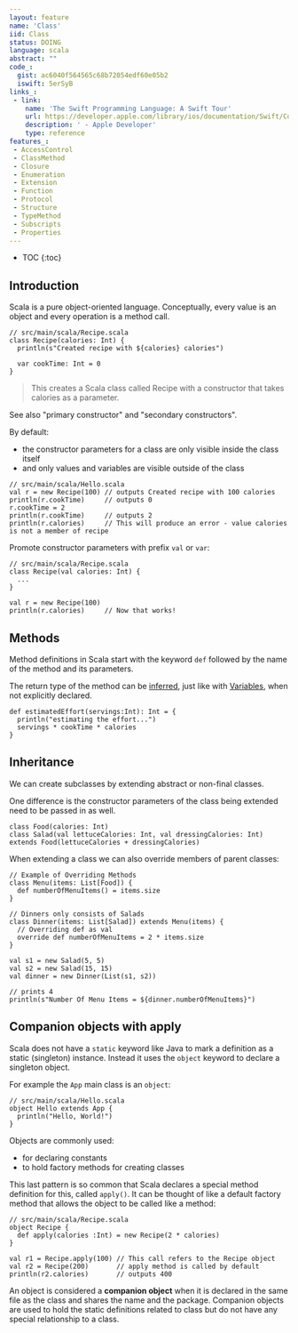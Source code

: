 ```yaml
---
layout: feature
name: 'Class'
iid: Class
status: DOING
language: scala
abstract: ""
code_:
  gist: ac6040f564565c68b72054edf60e05b2
  iswift: 5erSyB
links_:
 - link:
    name: 'The Swift Programming Language: A Swift Tour'
    url: https://developer.apple.com/library/ios/documentation/Swift/Conceptual/Swift_Programming_Language/GuidedTour.html#//apple_ref/doc/uid/TP40014097-CH2-ID1
    description: ' - Apple Developer'
    type: reference
features_:
 - AccessControl
 - ClassMethod
 - Closure
 - Enumeration
 - Extension
 - Function
 - Protocol
 - Structure
 - TypeMethod
 - Subscripts
 - Properties
---
```


* TOC
{:toc}

## Introduction

Scala is a pure object-oriented language. Conceptually, every value is an object and every operation is a method call.

<pre><code>// src/main/scala/Recipe.scala
class Recipe(calories: Int) {
  println(s"Created recipe with ${calories} calories") 
  
  var cookTime: Int = 0
}
</code></pre>

> This creates a Scala class called Recipe with a constructor that takes calories as a parameter.

See also "primary constructor" and "secondary constructors".

By default:
- the constructor parameters for a class are only visible inside the class itself 
- and only values and variables are visible outside of the class

<pre><code>// src/main/scala/Hello.scala
val r = new Recipe(100) // outputs Created recipe with 100 calories
println(r.cookTime)     // outputs 0
r.cookTime = 2
println(r.cookTime)     // outputs 2
println(r.calories)     // This will produce an error - value calories is not a member of recipe
</code></pre>


Promote constructor parameters with prefix `val` or `var`:

<pre><code>// src/main/scala/Recipe.scala
class Recipe(val calories: Int) {
  ...
}

val r = new Recipe(100)
println(r.calories)     // Now that works!
</code></pre>


## Methods

Method definitions in Scala start with the keyword `def` followed by the name of the method and its parameters. 

The return type of the method can be [inferred](/functional/TypeInference), just like with [Variables](Variable), when not explicitly declared.

<pre><code>def estimatedEffort(servings:Int): Int = {
  println("estimating the effort...")
  servings * cookTime * calories 
}
</code></pre>


## Inheritance

We can create subclasses by extending abstract or non-final classes.

One difference is the constructor parameters of the class being extended need to be passed in as well.

<pre><code>class Food(calories: Int)
class Salad(val lettuceCalories: Int, val dressingCalories: Int)
extends Food(lettuceCalories + dressingCalories)
</code></pre>

When extending a class we can also override members of parent classes:

<pre><code>// Example of Overriding Methods 
class Menu(items: List[Food]) {
  def numberOfMenuItems() = items.size 
}

// Dinners only consists of Salads
class Dinner(items: List[Salad]) extends Menu(items) {
  // Overriding def as val
  override def numberOfMenuItems = 2 * items.size 
}

val s1 = new Salad(5, 5)
val s2 = new Salad(15, 15)
val dinner = new Dinner(List(s1, s2))

// prints 4
println(s"Number Of Menu Items = ${dinner.numberOfMenuItems}")
</code></pre>


## Companion objects with apply

Scala does not have a `static` keyword like Java to mark a definition as a static (singleton) instance. Instead it uses 
the `object` keyword to declare a singleton object.

For example the `App` main class is an `object`:

<pre><code>// src/main/scala/Hello.scala
object Hello extends App { 
  println("Hello, World!")
}
</code></pre>

Objects are commonly used:
- for declaring constants
- to hold factory methods for creating classes

This last pattern is so common that Scala declares a special method definition for this, called `apply()`. It can be thought
of like a default factory method that allows the object to be called like a method:

<pre><code>// src/main/scala/Recipe.scala
object Recipe {
  def apply(calories :Int) = new Recipe(2 * calories)
}

val r1 = Recipe.apply(100) // This call refers to the Recipe object
val r2 = Recipe(200)       // apply method is called by default
println(r2.calories)       // outputs 400
</code></pre>

An object is considered a __companion object__ when it is declared in the same file as the class and shares the name and 
the package. Companion objects are used to hold the static definitions related to class but do not have any special relationship 
to a class.